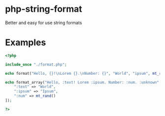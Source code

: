 # php-string-format
Better and easy for use string formats
# Examples
```php
<?php

include_once "./format.php";

echo format("Hello, {}!\nLorem {}.\nNumber: {}", "World", "ipsum", mt_rand());

echo format_array("Hello, :text! Lorem :ipsum. Number: :num. :unknown", [
    ":text" => "World",
    ":ipsum" => "Ipsum",
    ":num" => mt_rand()
]);

?>
```
